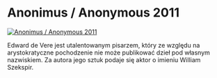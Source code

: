 Anonimus / Anonymous 2011 
=============
[![Anonimus / Anonymous 2011 ](http://vidos.pl/images/player.gif)](http://vidos.pl/anonimus-anonymous-2011)

 Edward de Vere jest utalentowanym pisarzem, który ze względu na arystokratyczne pochodzenie nie może publikować dzieł pod własnym nazwiskiem. Za autora jego sztuk podaje się aktor o imieniu William Szekspir.
